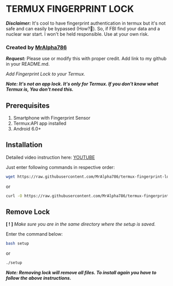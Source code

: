 # TERMUX FINGERPRINT LOCK
***Disclaimer:*** It's cool to have fingerprint authentication in termux but it's not safe and can easily be bypassed (How?🤫). So, if FBI find your data and a nuclear war start. I won't be held responsible. Use at your own risk.
### Created by [MrAlpha786](https://github.com/MrAlpha786)
***Request:*** Please use or modify this with proper credit. Add link to my github in your README.md.

_Add Fingerprint Lock to your Termux._

***Note: It's not an app lock. It's only for Termux.
      If you don't know what Termux is, You don't need this.***

## Prerequisites
1. Smartphone with Fingerprint Sensor
2. Termux:API app installed
3. Android 6.0+

## Installation

Detailed video instruction here: [YOUTUBE](https://youtu.be/A6EHpyLn3fM)

Just enter following commands in respective order:

```bash
wget https://raw.githubusercontent.com/MrAlpha786/termux-fingerprint-lock/master/setup; chmod u+x setup; bash setup
```
or
```bash
curl -O https://raw.githubusercontent.com/MrAlpha786/termux-fingerprint-lock/master/setup; chmod u+x setup; bash setup
```

## Remove Lock

**[ ! ]** _Make sure you are in the same directory where the setup is saved._

Enter the command below:

```bash
bash setup
```
or
```bash
./setup
```
***Note: Removing lock will remove all files. To install again you have to follow the above instructions.***

